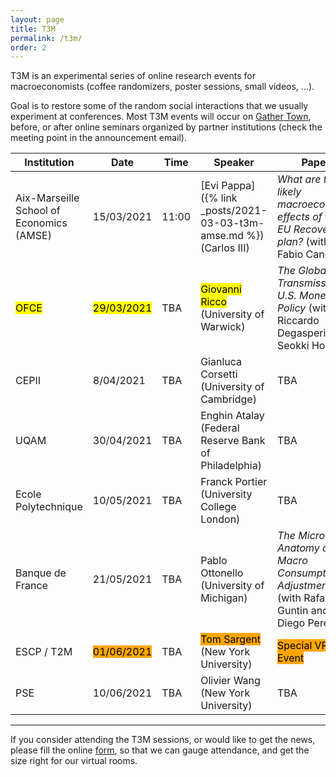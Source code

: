 ```yaml
---
layout: page
title: T3M
permalink: /t3m/
order: 2
---
```


T3M is an experimental series of online research events for macroeconomists (coffee randomizers, poster sessions, small videos, ...). 

Goal is to restore some of the random social interactions that we usually experiment at conferences.
Most T3M events will occur on [Gather Town](https://gather.town/), before, or after online seminars organized by partner institutions (check the meeting point in the announcement email).

| Institution                              | Date                                                     | Time  | Speaker                                                                          | Paper                                                                                     |
| ---------------------------------------- | -------------------------------------------------------- | ----- | -------------------------------------------------------------------------------- | ----------------------------------------------------------------------------------------- |
| Aix-Marseille School of Economics (AMSE) | 15/03/2021                                               | 11:00 | [Evi Pappa]({% link _posts/2021-03-03-t3m-amse.md %})  (Carlos III)              | *What are the likely macroeconomic effects of the EU Recovery plan?* (with Fabio Canova)  |
| <mark>OFCE</mark>                        | <mark>29/03/2021</mark>                                  | TBA   | <mark>Giovanni Ricco</mark>  (University of Warwick)      | *The Global Transmission of U.S. Monetary Policy* (with Riccardo Degasperi and Seokki Hong)     |
| CEPII                                    | 8/04/2021                                                | TBA   | Gianluca Corsetti (University of Cambridge)                                      | TBA                                                                                       |
| UQAM                                     | 30/04/2021                                               | TBA   | Enghin Atalay (Federal Reserve Bank of Philadelphia)                             | TBA                                                                                       |
| Ecole Polytechnique                      | 10/05/2021                                               | TBA   | Franck Portier (University College London)                                       | TBA                                                                                       |
| Banque de France                         | 21/05/2021                                               | TBA   | Pablo Ottonello (University of Michigan)                                         | *The Micro Anatomy of Macro Consumption Adjustments* (with Rafael Guntin and Diego Perez) |
| ESCP / T2M                               | <mark style="background-color: orange">01/06/2021</mark> | TBA   | <mark style="background-color: orange">Tom Sargent</mark>  (New York University) | <mark style="background-color: orange">Special VR Event</mark>                            |
| PSE                                      | 10/06/2021                                               | TBA   | Olivier Wang  (New York University)                                              | TBA                                                                                       |

---

If you consider attending the T3M sessions, or would like to get the news, please fill the online [form](https://forms.gle/r4CaeMBBKRHB31kB7), so that we can gauge attendance, and get the size right for our virtual rooms.
